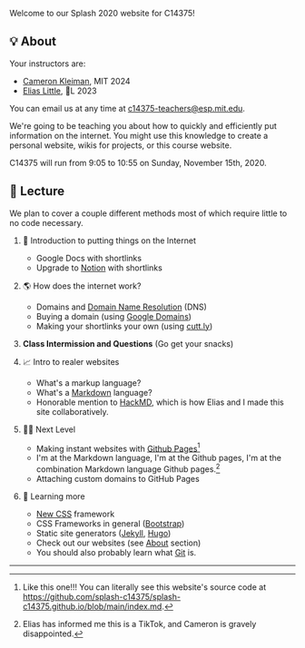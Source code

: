 ---
---

Welcome to our Splash 2020 website for C14375!

## 💡 About

Your instructors are:

- [Cameron Kleiman](https://camk.co), MIT 2024
- [Elias Little](https://eliasl.com), 🌽L 2023

You can email us at any time at [c14375-teachers@esp.mit.edu](mailto:c14375-teachers@esp.mit.edu).

We're going to be teaching you about how to quickly and efficiently put information on the internet. You might use this knowledge to create a personal website, wikis for projects, or this course website.

C14375 will run from 9:05 to 10:55 on Sunday, November 15th, 2020.

## 📔 Lecture

We plan to cover a couple different methods most of which require little to no code necessary. 

1. 🐣 Introduction to putting things on the Internet
    - Google Docs with shortlinks
    - Upgrade to [Notion](https://notion.so) with shortlinks

2. 🌎 How does the internet work?
    - Domains and [Domain Name Resolution](https://en.wikipedia.org/wiki/Domain_Name_System) (DNS)
    - Buying a domain (using [Google Domains](https://domains.google))
    - Making your shortlinks your own (using [cutt.ly](https://cutt.ly))

3. **Class Intermission and Questions** (Go get your snacks)

4. 📈 Intro to realer websites
    - What's a markup language?
    - What's a [Markdown](https://www.markdownguide.org/) language?
    - Honorable mention to [HackMD](https://hackmd.io), which is how Elias and I made this site collaboratively.

5. 🧑‍💻 Next Level
    - Making instant websites with [Github Pages](https://pages.github.com)[^2]
    - I'm at the Markdown language, I'm at the Github pages, I'm at the combination Markdown language Github pages.[^1]
    - Attaching custom domains to GitHub Pages

6. 🧠 Learning more
    - [New CSS](https://newcss.net/) framework
    - CSS Frameworks in general ([Bootstrap](https://getbootstrap.com/))
    - Static site generators ([Jekyll](https://jekyllrb.com), [Hugo](https://gohugo.io))
    - Check out our websites (see [About](#-about) section)
    - You should also probably learn what [Git](https://git-scm.com) is.

___

[^1]: Elias has informed me this is a TikTok, and Cameron is gravely disappointed.
[^2]: Like this one!!! You can literally see this website's source code at <https://github.com/splash-c14375/splash-c14375.github.io/blob/main/index.md>.
